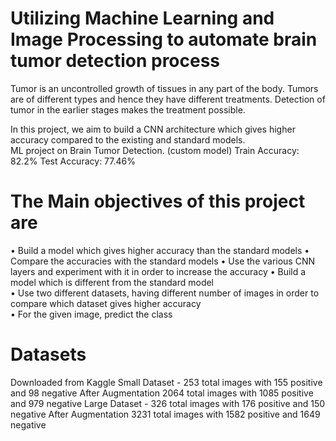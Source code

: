 # Utilizing Machine Learning and Image Processing to automate brain tumor detection process 

Tumor is an uncontrolled growth of tissues in any part of the body. Tumors are of different types and hence they have different treatments. Detection of tumor in the earlier stages makes the treatment possible.        

In this project, we aim to build a CNN architecture which gives higher accuracy compared to the existing and standard models.    
ML project on Brain Tumor Detection. (custom model) Train Accuracy: 82.2% Test Accuracy: 77.46%    



# The Main objectives of this project are           

• Build a model which gives higher accuracy than the standard models 
• Compare the accuracies with the standard models
• Use the various CNN layers and experiment with it in order to increase the accuracy
• Build a model which is different from the standard model   
• Use two different datasets, having different number of images in order to compare which dataset gives higher accuracy   
• For the given image, predict the class

# Datasets  

Downloaded from Kaggle
Small Dataset - 253 total images with 155 positive and 98 negative
After Augmentation 2064 total images with 1085 positive and 979 negative
Large Dataset - 326 total images with 176 positive and 150 negative
After Augmentation 3231 total images with 1582 positive and 1649 negative
